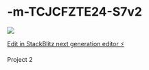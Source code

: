 # -m-TCJCFZTE24-S7v2

![](https://github.com/m0x0m0x/m-TCJCFZTE24-S7/raw/main/asg.gif)

[Edit in StackBlitz next generation editor ⚡️](https://stackblitz.com/~/github.com/m0x0m0x/-m-TCJCFZTE24-S7v2)


Project 2 
